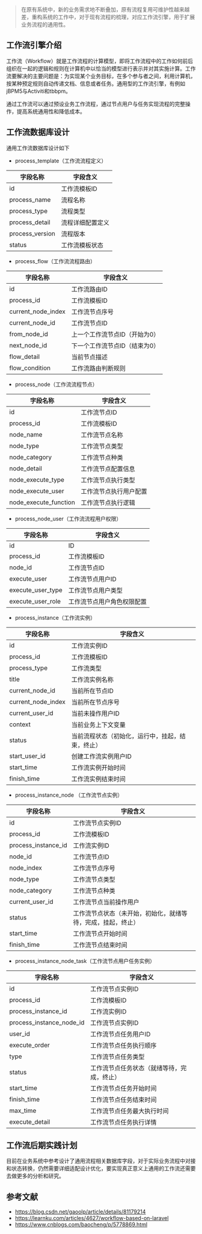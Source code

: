 > 在原有系统中，新的业务需求地不断叠加，原有流程复用可维护性越来越差，重构系统的工作中，对于现有流程的梳理，对应工作流引擎，用于扩展业务流程的通用性。

## 工作流引擎介绍

工作流（Workflow）就是工作流程的计算模型，即将工作流程中的工作如何前后组织在一起的逻辑和规则在计算机中以恰当的模型进行表示并对其实施计算。工作流要解决的主要问题是：为实现某个业务目标，在多个参与者之间，利用计算机，按某种预定规则自动传递文档、信息或者任务。通用型的工作流引擎，有例如jBPM5与Activiti和tbbpm。

通过工作流可以通过预设业务工作流程，通过节点用户与任务实现流程的完整操作，提高系统通用性和降低成本。


## 工作流数据库设计


通用工作流数据库设计如下

- process_template（工作流流程定义）

字段名称 | 字段含义
---|---
id | 工作流模板ID
process_name | 流程名称
process_type | 流程类型
process_detail | 流程详细配置定义
process_version | 流程版本
status | 工作流模板状态


- process_flow（工作流流程路由）

字段名称 | 字段含义
---|---
id | 工作流路由ID
process_id | 工作流模板ID
current_node_index | 工作流节点序号
current_node_id | 工作流节点ID
from_node_id | 上一个工作流节点ID（开始为0）
next_node_id | 下一个工作流节点ID（结束为0）
flow_detail | 当前节点描述
flow_condition | 工作流路由判断规则


- process_node（工作流流程节点）

字段名称 | 字段含义
---|---
id | 工作流节点ID
process_id | 工作流模板ID
node_name | 工作流节点名称
node_type | 工作流节点类型
node_category | 工作流节点种类
node_detail | 工作流节点配置信息
node_execute_type | 工作流节点执行类型
node_execute_user | 工作流节点执行用户配置
node_execute_function | 工作流节点执行逻辑

- process_node_user（工作流流程用户权限）

字段名称 | 字段含义
---|---
id | ID
process_id | 工作流模板ID
node_id | 工作流节点ID
execute_user | 工作流节点用户ID
execute_user_type | 工作流节点用户类型
execute_user_role | 工作流节点用户角色权限配置


- process_instance（工作流实例）

字段名称 | 字段含义
---|---
id | 工作流实例ID
process_id | 工作流模板ID
process_type | 工作流类型
title | 工作流实例名称
current_node_id | 当前所在节点ID
current_node_index | 当前所在节点序号
current_user_id | 当前未操作用户ID
context | 当前业务上下文变量
status | 当前流程状态（初始化，运行中，挂起，结束，终止）
start_user_id | 创建工作流实例用户ID
start_time | 工作流实例开始时间
finish_time | 工作流实例结束时间


- process_instance_node （工作流节点实例）

字段名称 | 字段含义
---|---
id | 工作流节点实例ID
process_id | 工作流模板ID
process_instance_id | 工作流实例ID
node_id | 工作流节点ID
node_index | 工作流节点序号
node_type | 工作流节点类型
node_category | 工作流节点种类
current_user_id | 工作流节点当前操作用户
status | 工作流节点状态（未开始，初始化，就绪等待，完成，挂起，终止）
start_time | 工作流节点开始时间
finish_time | 工作流节点结束时间


- process_instance_node_task（工作流节点用户任务实例）

字段名称 | 字段含义
---|---
id | 工作流节点实例ID
process_id | 工作流模板ID
process_instance_id | 工作流实例ID
process_instance_node_id | 工作流节点实例ID
user_id | 工作流节点任务用户ID
execute_order | 工作流节点任务执行顺序
type | 工作流节点任务类型
status | 工作流节点任务状态（就绪等待，完成，终止）
start_time | 工作流节点任务开始时间
finish_time | 工作流节点任务结束时间
max_time | 工作流节点任务最大执行时间
execute_detail | 工作流节点任务执行详情



## 工作流后期实践计划

目前在业务系统中参考设计了通用流程相关数据库字段，对于实际业务流程中对接和状态转换，仍然需要详细适配设计优化，要实现真正意义上通用的工作流还需要去做更多的分析和研究。



## 参考文献
- https://blog.csdn.net/gaoolp/article/details/81179214
- https://learnku.com/articles/4627/workflow-based-on-laravel
- https://www.cnblogs.com/baocheng/p/5778869.html